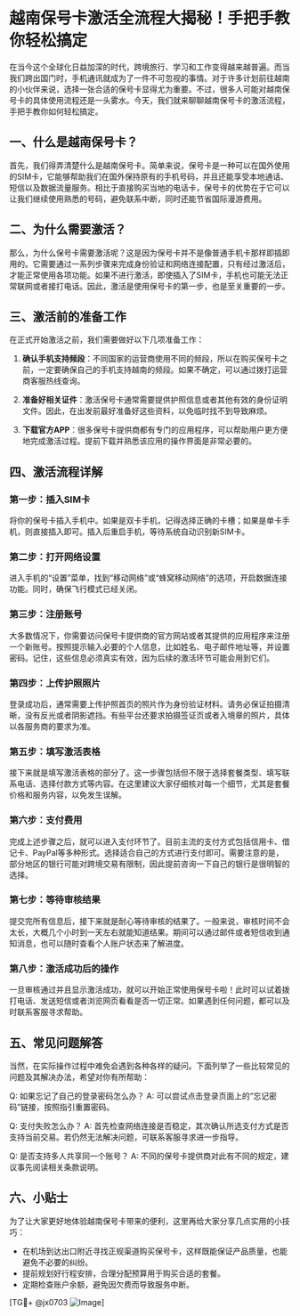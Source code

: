 # 越南保号卡激活全流程大揭秘！手把手教你轻松搞定

在当今这个全球化日益加深的时代，跨境旅行、学习和工作变得越来越普遍。而当我们跨出国门时，手机通讯就成为了一件不可忽视的事情。对于许多计划前往越南的小伙伴来说，选择一张合适的保号卡显得尤为重要。不过，很多人可能对越南保号卡的具体使用流程还是一头雾水。今天，我们就来聊聊越南保号卡的激活流程，手把手教你如何轻松搞定。

## 一、什么是越南保号卡？

首先，我们得弄清楚什么是越南保号卡。简单来说，保号卡是一种可以在国外使用的SIM卡，它能够帮助我们在国外保持原有的手机号码，并且还能享受本地通话、短信以及数据流量服务。相比于直接购买当地的电话卡，保号卡的优势在于它可以让我们继续使用熟悉的号码，避免联系中断，同时还能节省国际漫游费用。

## 二、为什么需要激活？

那么，为什么保号卡需要激活呢？这是因为保号卡并不是像普通手机卡那样即插即用的。它需要通过一系列步骤来完成身份验证和网络连接配置，只有经过激活后，才能正常使用各项功能。如果不进行激活，即使插入了SIM卡，手机也可能无法正常联网或者接打电话。因此，激活是使用保号卡的第一步，也是至关重要的一步。

## 三、激活前的准备工作

在正式开始激活之前，我们需要做好以下几项准备工作：

1. **确认手机支持频段**：不同国家的运营商使用不同的频段，所以在购买保号卡之前，一定要确保自己的手机支持越南的频段。如果不确定，可以通过拨打运营商客服热线查询。

2. **准备好相关证件**：激活保号卡通常需要提供护照信息或者其他有效的身份证明文件。因此，在出发前最好准备好这些资料，以免临时找不到导致麻烦。

3. **下载官方APP**：很多保号卡提供商都有专门的应用程序，可以帮助用户更方便地完成激活过程。提前下载并熟悉该应用的操作界面是非常必要的。

## 四、激活流程详解

### 第一步：插入SIM卡

将你的保号卡插入手机中。如果是双卡手机，记得选择正确的卡槽；如果是单卡手机，则直接插入即可。插入后重启手机，等待系统自动识别新SIM卡。

### 第二步：打开网络设置

进入手机的“设置”菜单，找到“移动网络”或“蜂窝移动网络”的选项，开启数据连接功能。同时，确保飞行模式已经关闭。

### 第三步：注册账号

大多数情况下，你需要访问保号卡提供商的官方网站或者其提供的应用程序来注册一个新账号。按照提示输入必要的个人信息，比如姓名、电子邮件地址等，并设置密码。记住，这些信息必须真实有效，因为后续的激活环节可能会用到它们。

### 第四步：上传护照照片

登录成功后，通常需要上传护照首页的照片作为身份验证材料。请务必保证拍摄清晰，没有反光或者阴影遮挡。有些平台还要求拍摄签证页或者入境章的照片，具体以各服务商的要求为准。

### 第五步：填写激活表格

接下来就是填写激活表格的部分了。这一步骤包括但不限于选择套餐类型、填写联系电话、选择付款方式等内容。在这里建议大家仔细核对每一个细节，尤其是套餐价格和服务内容，以免发生误解。

### 第六步：支付费用

完成上述步骤之后，就可以进入支付环节了。目前主流的支付方式包括信用卡、借记卡、PayPal等多种形式。选择适合自己的方式进行支付即可。需要注意的是，部分地区的银行可能对跨境交易有限制，因此提前咨询一下自己的银行是很明智的选择。

### 第七步：等待审核结果

提交完所有信息后，接下来就是耐心等待审核的结果了。一般来说，审核时间不会太长，大概几个小时到一天左右就能知道结果。期间可以通过邮件或者短信收到通知消息，也可以随时查看个人账户状态来了解进度。

### 第八步：激活成功后的操作

一旦审核通过并且显示激活成功，就可以开始正常使用保号卡啦！此时可以试着拨打电话、发送短信或者浏览网页看看是否一切正常。如果遇到任何问题，都可以及时联系客服寻求帮助。

## 五、常见问题解答

当然，在实际操作过程中难免会遇到各种各样的疑问。下面列举了一些比较常见的问题及其解决办法，希望对你有所帮助：

Q: 如果忘记了自己的登录密码怎么办？
A: 可以尝试点击登录页面上的“忘记密码”链接，按照指引重置密码。

Q: 支付失败怎么办？
A: 首先检查网络连接是否稳定，其次确认所选支付方式是否支持当前交易。若仍然无法解决问题，可联系客服寻求进一步指导。

Q: 是否支持多人共享同一个账号？
A: 不同的保号卡提供商对此有不同的规定，建议事先阅读相关条款说明。

## 六、小贴士

为了让大家更好地体验越南保号卡带来的便利，这里再给大家分享几点实用的小技巧：

- 在机场到达出口附近寻找正规渠道购买保号卡，这样既能保证产品质量，也能避免不必要的纠纷。
- 提前规划好行程安排，合理分配预算用于购买合适的套餐。
- 定期检查账户余额，避免因欠费而导致服务中断。

[TG💪+ @jx0703 ![Image](https://github.com/user-attachments/assets/dbca1d08-cadb-493c-b0ec-ad6f7a83f270)]